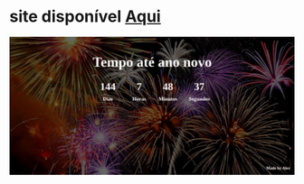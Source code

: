 # site disponível [Aqui](https://alexricc2.github.io/Countdown/)
<img src="/images/imageReadme.png">
